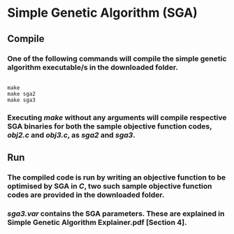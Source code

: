 # Simple Genetic Algorithm (SGA)
## Compile
### One of the following commands will compile the simple genetic algorithm executable/s in the downloaded folder.
<pre><code> 
make
make sga2
make sga3
</code></pre>
### Executing *make* without any arguments will compile respective SGA binaries for both the sample objective function codes, *obj2.c* and *obj3.c*, as *sga2* and *sga3*.
## Run
### The compiled code is run by writing an objective function to be optimised by SGA in *C*, two such sample objective function codes are provided in the downloaded folder. 
### *sga3.var* contains the SGA parameters. These are explained in **Simple Genetic Algorithm Explainer.pdf** [Section 4].


